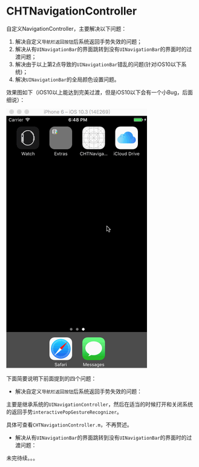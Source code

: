 # CHTNavigationController

自定义NavigationController，主要解决以下问题：

1. 解决自定义`导航栏返回按钮`后系统返回手势失效的问题；
2. 解决从有`UINavigationBar`的界面跳转到没有`UINavigationBar`的界面时的过渡问题；
3. 解决由于以上第2点导致的`UINavigationBar`错乱的问题(针对iOS10以下系统)；
4. 解决`UINavigationBar`的全局颜色设置问题。 

效果图如下（iOS10以上能达到完美过渡，但是iOS10以下会有一个小Bug，后面细说）：

![](https://github.com/ChanRoy/CHTNavigationController/blob/master/CHTNavigationControllerDemo.gif)

下面简要说明下前面提到的四个问题：

- 解决自定义`导航栏返回按钮`后系统返回手势失效的问题：

主要是继承系统的`UINavigationController`，然后在适当的时候打开和关闭系统的返回手势`interactivePopGestureRecognizer`。

具体可查看`CHTNavigationController.m`，不再赘述。

- 解决从有`UINavigationBar`的界面跳转到没有`UINavigationBar`的界面时的过渡问题：

未完待续。。。